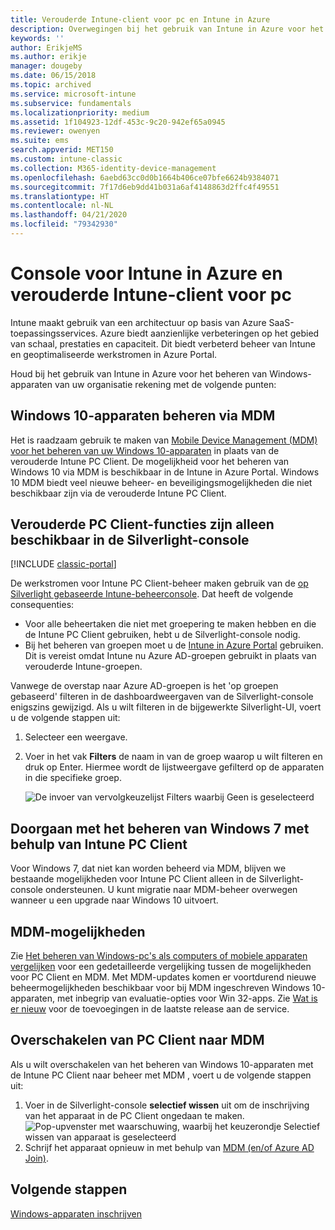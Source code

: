 ```yaml
---
title: Verouderde Intune-client voor pc en Intune in Azure
description: Overwegingen bij het gebruik van Intune in Azure voor het beheren van Windows-apparaten van uw organisatie.
keywords: ''
author: ErikjeMS
ms.author: erikje
manager: dougeby
ms.date: 06/15/2018
ms.topic: archived
ms.service: microsoft-intune
ms.subservice: fundamentals
ms.localizationpriority: medium
ms.assetid: 1f104923-12df-453c-9c20-942ef65a0945
ms.reviewer: owenyen
ms.suite: ems
search.appverid: MET150
ms.custom: intune-classic
ms.collection: M365-identity-device-management
ms.openlocfilehash: 6aebd63cc0d0b1664b406ce07bfe6624b9384071
ms.sourcegitcommit: 7f17d6eb9dd41b031a6af4148863d2ffc4f49551
ms.translationtype: HT
ms.contentlocale: nl-NL
ms.lasthandoff: 04/21/2020
ms.locfileid: "79342930"
---
```

# <a name="intune-on-azure-console-and-legacy-intune-pc-client"></a>Console voor Intune in Azure en verouderde Intune-client voor pc

Intune maakt gebruik van een architectuur op basis van Azure SaaS-toepassingsservices. Azure biedt aanzienlijke verbeteringen op het gebied van schaal, prestaties en capaciteit. Dit biedt verbeterd beheer van Intune en geoptimaliseerde werkstromen in Azure Portal. 

Houd bij het gebruik van Intune in Azure voor het beheren van Windows-apparaten van uw organisatie rekening met de volgende punten:

## <a name="manage-windows-10-devices-by-using-mdm"></a>Windows 10-apparaten beheren via MDM

Het is raadzaam gebruik te maken van [Mobile Device Management (MDM) voor het beheren van uw Windows 10-apparaten](../configuration/device-restrictions-windows-10.md) in plaats van de verouderde Intune PC Client. De mogelijkheid voor het beheren van Windows 10 via MDM is beschikbaar in de Intune in Azure Portal. Windows 10 MDM biedt veel nieuwe beheer- en beveiligingsmogelijkheden die niet beschikbaar zijn via de verouderde Intune PC Client.

## <a name="legacy-pc-client-features-are-only-available-in-the-silverlight-console"></a>Verouderde PC Client-functies zijn alleen beschikbaar in de Silverlight-console

[!INCLUDE [classic-portal](../includes/classic-portal.md)]

De werkstromen voor Intune PC Client-beheer maken gebruik van de [op Silverlight gebaseerde Intune-beheerconsole](https://manage.microsoft.com/). Dat heeft de volgende consequenties:

- Voor alle beheertaken die niet met groepering te maken hebben en die de Intune PC Client gebruiken, hebt u de Silverlight-console nodig.
- Bij het beheren van groepen moet u de [Intune in Azure Portal](https://portal.azure.com/) gebruiken. Dit is vereist omdat Intune nu Azure AD-groepen gebruikt in plaats van verouderde Intune-groepen. 

Vanwege de overstap naar Azure AD-groepen is het 'op groepen gebaseerd' filteren in de dashboardweergaven van de Silverlight-console enigszins gewijzigd. Als u wilt filteren in de bijgewerkte Silverlight-UI, voert u de volgende stappen uit:

1. Selecteer een weergave.
2. Voer in het vak **Filters** de naam in van de groep waarop u wilt filteren en druk op Enter. Hiermee wordt de lijstweergave gefilterd op de apparaten in die specifieke groep.

   ![De invoer van vervolgkeuzelijst Filters waarbij Geen is geselecteerd](./media/intune-legacy-pc-client/image01.png)


## <a name="continue-to-manage-windows-7-by-using-intune-pc-client"></a>Doorgaan met het beheren van Windows 7 met behulp van Intune PC Client

Voor Windows 7, dat niet kan worden beheerd via MDM, blijven we bestaande mogelijkheden voor Intune PC Client alleen in de Silverlight-console ondersteunen. U kunt migratie naar MDM-beheer overwegen wanneer u een upgrade naar Windows 10 uitvoert.

## <a name="mdm-capabilities"></a>MDM-mogelijkheden

Zie [Het beheren van Windows-pc's als computers of mobiele apparaten vergelijken](pc-management-comparison.md) voor een gedetailleerde vergelijking tussen de mogelijkheden voor PC Client en MDM. Met MDM-updates komen er voortdurend nieuwe beheermogelijkheden beschikbaar voor bij MDM ingeschreven Windows 10-apparaten, met inbegrip van evaluatie-opties voor Win 32-apps. Zie [Wat is er nieuw](whats-new.md) voor de toevoegingen in de laatste release aan de service.

## <a name="switch-from-pc-client-to-mdm"></a>Overschakelen van PC Client naar MDM

Als u wilt overschakelen van het beheren van Windows 10-apparaten met de Intune PC Client naar beheer met MDM , voert u de volgende stappen uit:

1. Voer in de Silverlight-console **selectief wissen** uit om de inschrijving van het apparaat in de PC Client ongedaan te maken.
  ![Pop-upvenster met waarschuwing, waarbij het keuzerondje Selectief wissen van apparaat is geselecteerd](./media/intune-legacy-pc-client/image02.png)
2. Schrijf het apparaat opnieuw in met behulp van [MDM (en/of Azure AD Join)](../enrollment/windows-enroll.md).

## <a name="next-steps"></a>Volgende stappen
[Windows-apparaten inschrijven](../enrollment/windows-enroll.md)
